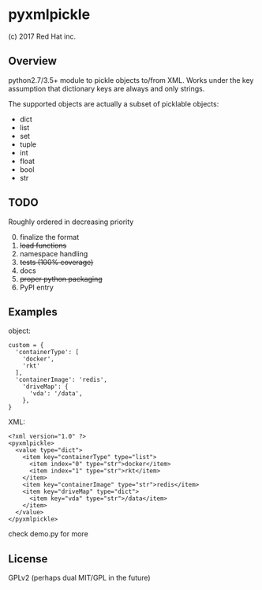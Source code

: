 pyxmlpickle
============
(c) 2017 Red Hat inc.


Overview
--------

python2.7/3.5+ module to pickle objects to/from XML.
Works under the key assumption that dictionary keys are always and only strings.

The supported objects are actually a subset of picklable objects:

- dict
- list
- set
- tuple
- int
- float
- bool
- str

TODO
----

Roughly ordered in decreasing priority

0. finalize the format
1. ~~load functions~~
2. namespace handling
3. ~~tests (100% coverage)~~
4. docs
5. ~~proper python packaging~~
6. PyPI entry


Examples
--------

object:
  
    custom = {
      'containerType': [
        'docker',
        'rkt'
      ],
      'containerImage': 'redis',
        'driveMap': {
          'vda': '/data',
        },
    }
    

XML:

    
    <?xml version="1.0" ?>
    <pyxmlpickle>
      <value type="dict">
        <item key="containerType" type="list">
          <item index="0" type="str">docker</item>
          <item index="1" type="str">rkt</item>
        </item>
        <item key="containerImage" type="str">redis</item>
        <item key="driveMap" type="dict">
          <item key="vda" type="str">/data</item>
        </item>
      </value>
    </pyxmlpickle>
    

check demo.py for more


License
-------

GPLv2 (perhaps dual MIT/GPL in the future)
